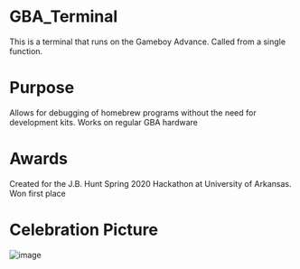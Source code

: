 # GBA_Terminal
This is a terminal that runs on the Gameboy Advance.
Called from a single function.

# Purpose
Allows for debugging of homebrew programs without the need for development kits.
Works on regular GBA hardware

# Awards
Created for the J.B. Hunt Spring 2020 Hackathon at University of Arkansas.
Won first place

# Celebration Picture
![image](https://github.com/njfredx/GBA_Terminal/assets/55417913/bb600d07-7dc8-4f86-9a10-6831d43f1c57)
